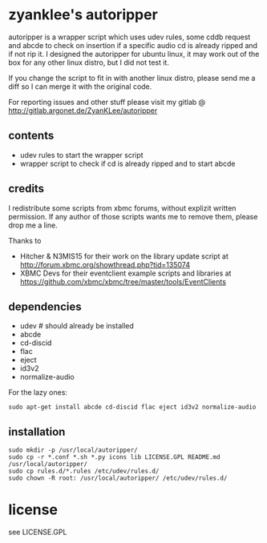 # zyanklee's autoripper

autoripper is a wrapper script which uses udev rules, some cddb request and abcde
to check on insertion if a specific audio cd is already ripped and if not rip it.
I designed the autoripper for ubuntu linux, it may work out of the box for any other
linux distro, but I did not test it.

If you change the script to fit in with another linux distro, please send me a diff
so I can merge it with the original code.

For reporting issues and other stuff please visit my gitlab @ http://gitlab.argonet.de/ZyanKLee/autoripper


## contents

 * udev rules to start the wrapper script
 * wrapper script to check if cd is already ripped and to start abcde


## credits

I redistribute some scripts from xbmc forums, without explizit written permission.
If any author of those scripts wants me to remove them, please drop me a line.

Thanks to

 * Hitcher & N3MIS15 for their work on the library update script at
	http://forum.xbmc.org/showthread.php?tid=135074
 * XBMC Devs for their eventclient example scripts and libraries at
	https://github.com/xbmc/xbmc/tree/master/tools/EventClients


## dependencies

 * udev		# should already be installed
 * abcde
 * cd-discid
 * flac
 * eject
 * id3v2
 * normalize-audio

For the lazy ones:

	sudo apt-get install abcde cd-discid flac eject id3v2 normalize-audio


## installation

	sudo mkdir -p /usr/local/autoripper/
	sudo cp -r *.conf *.sh *.py icons lib LICENSE.GPL README.md /usr/local/autoripper/
	sudo cp rules.d/*.rules /etc/udev/rules.d/
	sudo chown -R root: /usr/local/autoripper/ /etc/udev/rules.d/


# license

see LICENSE.GPL